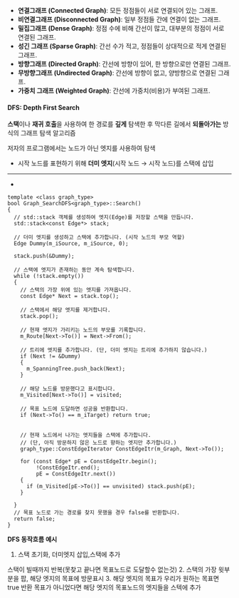 
- **연결그래프 (Connected Graph)**: 모든 정점들이 서로 연결되어 있는 그래프.
- **비연결그래프 (Disconnected Graph)**: 일부 정점들 간에 연결이 없는 그래프.
- **밀집그래프 (Dense Graph)**: 정점 수에 비해 간선이 많고, 대부분의 정점이 서로 연결된 그래프.
- **성긴 그래프 (Sparse Graph)**: 간선 수가 적고, 정점들이 상대적으로 적게 연결된 그래프.
- **방향그래프 (Directed Graph)**: 간선에 방향이 있어, 한 방향으로만 연결된 그래프.
- **무방향그래프 (Undirected Graph)**: 간선에 방향이 없고, 양방향으로 연결된 그래프.
- **가중치 그래프 (Weighted Graph)**: 간선에 가중치(비용)가 부여된 그래프.


#### DFS: Depth First Search
**스택**이나 **재귀 호출**을 사용하여 한 경로를 **깊게** 탐색한 후 막다른 길에서 **되돌아가는** 방식의 그래프 탐색 알고리즘

저자의 프로그램에서는 노드가 아닌 엣지를 사용하여 탐색
- 시작 노드를 표현하기 위해 **더미 엣지**(시작 노드 → 시작 노드)를 스택에 삽입
- ---
- 
```
template <class graph_type>
bool Graph_SearchDFS<graph_type>::Search()
{
  // std::stack 객체를 생성하여 엣지(Edge)를 저장할 스택을 만듭니다.
  std::stack<const Edge*> stack;

  // 더미 엣지를 생성하고 스택에 추가합니다. (시작 노드의 부모 역할)
  Edge Dummy(m_iSource, m_iSource, 0);
  
  stack.push(&Dummy);

  // 스택에 엣지가 존재하는 동안 계속 탐색합니다.
  while (!stack.empty())
  {
    // 스택의 가장 위에 있는 엣지를 가져옵니다.
    const Edge* Next = stack.top();

    // 스택에서 해당 엣지를 제거합니다.
    stack.pop();

    // 현재 엣지가 가리키는 노드의 부모를 기록합니다.
    m_Route[Next->To()] = Next->From();

    // 트리에 엣지를 추가합니다. (단, 더미 엣지는 트리에 추가하지 않습니다.)
    if (Next != &Dummy)
    {
      m_SpanningTree.push_back(Next);
    }
   
    // 해당 노드를 방문했다고 표시합니다.
    m_Visited[Next->To()] = visited;

    // 목표 노드에 도달하면 성공을 반환합니다.
    if (Next->To() == m_iTarget) return true;
    

    // 현재 노드에서 나가는 엣지들을 스택에 추가합니다.
    // (단, 아직 방문하지 않은 노드로 향하는 엣지만 추가합니다.)
    graph_type::ConstEdgeIterator ConstEdgeItr(m_Graph, Next->To());

    for (const Edge* pE = ConstEdgeItr.begin();
         !ConstEdgeItr.end();
         pE = ConstEdgeItr.next())
    {
      if (m_Visited[pE->To()] == unvisited) stack.push(pE);
    }
    
  }
  // 목표 노드로 가는 경로를 찾지 못했을 경우 false를 반환합니다.
  return false;
}
```
**DFS 동작흐름 예시**

1. 스택 초기화, 더미엣지 삽입,스택에 추가

스택이 빌때까지 반복(못찾고 끝나면 목표노드로 도달할수 없는것)
2. 스택의 가장 윗부분을 팝, 해당 엣지의 목표에 방문표시
3. 해당 엣지의 목표가 우리가 원하는 목표면 true 반환
   목표가 아니었다면 해당 엣지의 목표노드의 엣지들을 스텍에 추가

